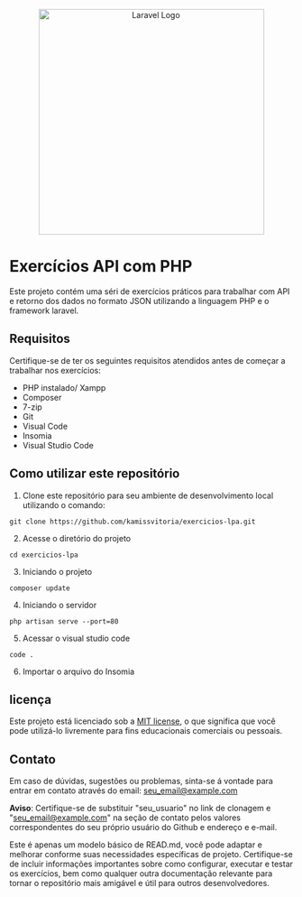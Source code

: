 <p align="center"><a href="https://laravel.com" target="_blank"><img src="https://raw.githubusercontent.com/laravel/art/master/logo-lockup/5%20SVG/2%20CMYK/1%20Full%20Color/laravel-logolockup-cmyk-red.svg" width="400" alt="Laravel Logo"></a></p>

# Exercícios API com PHP

Este projeto contém uma séri de exercícios práticos para trabalhar com API e retorno dos dados no formato JSON utilizando a linguagem PHP e o framework laravel.

## Requisitos
Certifique-se de ter os seguintes requisitos atendidos antes de começar a trabalhar nos exercícios:
 * PHP instalado/ Xampp
 * Composer
 * 7-zip
 * Git
 * Visual Code
 * Insomia
 * Visual Studio Code
 
##  Como utilizar este repositório

1. Clone este repositório para seu ambiente de desenvolvimento local utilizando o comando:
```
git clone https://github.com/kamissvitoria/exercicios-lpa.git
```
2.  Acesse o diretório do projeto
```
cd exercicios-lpa
```
3. Iniciando o projeto
```
composer update
```
4. Iniciando o servidor
```
php artisan serve --port=80
```
5. Acessar o visual studio code
```
code .
```
6. Importar o arquivo do Insomia

## licença

Este projeto está licenciado sob a [MIT license](LICENSE), o que significa que você pode utilizá-lo livremente para fins educacionais comerciais ou pessoais.

## Contato

Em caso de dúvidas, sugestões ou problemas, sinta-se á vontade para entrar em contato através do email: seu_email@example.com

**Aviso**: Certifique-se de substituir "seu_usuario" no link de clonagem e "seu_email@example.com" na seção de contato pelos valores correspondentes do seu próprio usuário do Github e endereço e e-mail.

Este é apenas um modelo básico de READ.md, você pode adaptar e melhorar conforme suas necessidades específicas de projeto. Certifique-se de incluir informações importantes sobre como configurar, executar e testar os exercícios, bem como qualquer outra documentação relevante para tornar o repositório mais amigável e útil para outros desenvolvedores.